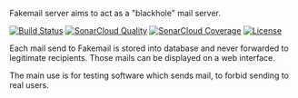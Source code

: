Fakemail server aims to act as a "blackhole" mail server.

[![Build Status](https://travis-ci.org/patlenain/fakemail-server.svg?branch=master)](https://travis-ci.org/patlenain/fakemail-server)
[![SonarCloud Quality](https://sonarcloud.io/api/badges/gate?key=org.legurun.fakemailserver)](https://sonarcloud.io/dashboard?id=org.legurun.fakemailserver)
[![SonarCloud Coverage](https://sonarcloud.io/api/badges/measure?key=org.legurun.fakemailserver&metric=coverage)](https://sonarcloud.io/dashboard?id=org.legurun.fakemailserver)
[![License](https://img.shields.io/github/license/patlenain/fakemail-server.svg)](https://raw.githubusercontent.com/patlenain/fakemail-server/master/LICENSE.txt)

Each mail send to Fakemail is stored into database and never forwarded to legitimate recipients.
Those mails can be displayed on a web interface.

The main use is for testing software which sends mail, to forbid sending to real users.
